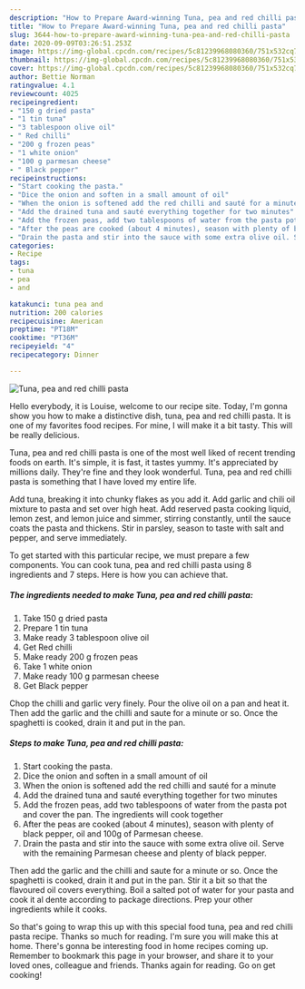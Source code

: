 ```yaml
---
description: "How to Prepare Award-winning Tuna, pea and red chilli pasta"
title: "How to Prepare Award-winning Tuna, pea and red chilli pasta"
slug: 3644-how-to-prepare-award-winning-tuna-pea-and-red-chilli-pasta
date: 2020-09-09T03:26:51.253Z
image: https://img-global.cpcdn.com/recipes/5c81239968080360/751x532cq70/tuna-pea-and-red-chilli-pasta-recipe-main-photo.jpg
thumbnail: https://img-global.cpcdn.com/recipes/5c81239968080360/751x532cq70/tuna-pea-and-red-chilli-pasta-recipe-main-photo.jpg
cover: https://img-global.cpcdn.com/recipes/5c81239968080360/751x532cq70/tuna-pea-and-red-chilli-pasta-recipe-main-photo.jpg
author: Bettie Norman
ratingvalue: 4.1
reviewcount: 4025
recipeingredient:
- "150 g dried pasta"
- "1 tin tuna"
- "3 tablespoon olive oil"
- " Red chilli"
- "200 g frozen peas"
- "1 white onion"
- "100 g parmesan cheese"
- " Black pepper"
recipeinstructions:
- "Start cooking the pasta."
- "Dice the onion and soften in a small amount of oil"
- "When the onion is softened add the red chilli and sauté for a minute"
- "Add the drained tuna and sauté everything together for two minutes"
- "Add the frozen peas, add two tablespoons of water from the pasta pot and cover the pan. The ingredients will cook together"
- "After the peas are cooked (about 4 minutes), season with plenty of black pepper, oil and 100g of Parmesan cheese."
- "Drain the pasta and stir into the sauce with some extra olive oil. Serve with the remaining Parmesan cheese and plenty of black pepper."
categories:
- Recipe
tags:
- tuna
- pea
- and

katakunci: tuna pea and 
nutrition: 200 calories
recipecuisine: American
preptime: "PT18M"
cooktime: "PT36M"
recipeyield: "4"
recipecategory: Dinner

---
```



![Tuna, pea and red chilli pasta](https://img-global.cpcdn.com/recipes/5c81239968080360/751x532cq70/tuna-pea-and-red-chilli-pasta-recipe-main-photo.jpg)

Hello everybody, it is Louise, welcome to our recipe site. Today, I'm gonna show you how to make a distinctive dish, tuna, pea and red chilli pasta. It is one of my favorites food recipes. For mine, I will make it a bit tasty. This will be really delicious.

Tuna, pea and red chilli pasta is one of the most well liked of recent trending foods on earth. It's simple, it is fast, it tastes yummy. It's appreciated by millions daily. They're fine and they look wonderful. Tuna, pea and red chilli pasta is something that I have loved my entire life.

Add tuna, breaking it into chunky flakes as you add it. Add garlic and chili oil mixture to pasta and set over high heat. Add reserved pasta cooking liquid, lemon zest, and lemon juice and simmer, stirring constantly, until the sauce coats the pasta and thickens. Stir in parsley, season to taste with salt and pepper, and serve immediately.


To get started with this particular recipe, we must prepare a few components. You can cook tuna, pea and red chilli pasta using 8 ingredients and 7 steps. Here is how you can achieve that.

<!--inarticleads1-->

##### The ingredients needed to make Tuna, pea and red chilli pasta:

1. Take 150 g dried pasta
1. Prepare 1 tin tuna
1. Make ready 3 tablespoon olive oil
1. Get  Red chilli
1. Make ready 200 g frozen peas
1. Take 1 white onion
1. Make ready 100 g parmesan cheese
1. Get  Black pepper


Chop the chilli and garlic very finely. Pour the olive oil on a pan and heat it. Then add the garlic and the chilli and saute for a minute or so. Once the spaghetti is cooked, drain it and put in the pan. 

<!--inarticleads2-->

##### Steps to make Tuna, pea and red chilli pasta:

1. Start cooking the pasta.
1. Dice the onion and soften in a small amount of oil
1. When the onion is softened add the red chilli and sauté for a minute
1. Add the drained tuna and sauté everything together for two minutes
1. Add the frozen peas, add two tablespoons of water from the pasta pot and cover the pan. The ingredients will cook together
1. After the peas are cooked (about 4 minutes), season with plenty of black pepper, oil and 100g of Parmesan cheese.
1. Drain the pasta and stir into the sauce with some extra olive oil. Serve with the remaining Parmesan cheese and plenty of black pepper.


Then add the garlic and the chilli and saute for a minute or so. Once the spaghetti is cooked, drain it and put in the pan. Stir it a bit so that the flavoured oil covers everything. Boil a salted pot of water for your pasta and cook it al dente according to package directions. Prep your other ingredients while it cooks. 

So that's going to wrap this up with this special food tuna, pea and red chilli pasta recipe. Thanks so much for reading. I'm sure you will make this at home. There's gonna be interesting food in home recipes coming up. Remember to bookmark this page in your browser, and share it to your loved ones, colleague and friends. Thanks again for reading. Go on get cooking!
